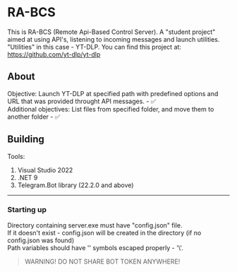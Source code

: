 # RA-BCS

This is RA-BCS (Remote Api-Based Control Server). A "student project" aimed at using API's, listening to incoming messages and launch utilities.    
"Utilities" in this case - YT-DLP. You can find this project at: https://github.com/yt-dlp/yt-dlp    

## About

Objective: Launch YT-DLP at specified path with predefined options and URL that was provided throught API messages. - :white_check_mark:    
Additional objectives: List files from specified folder, and move them to another folder - :white_check_mark:    

## Building

Tools:
1. Visual Studio 2022
2. .NET 9
3. Telegram.Bot library (22.2.0 and above)

____

### Starting up

Directory containing server.exe must have "config.json" file.    
If it doesn't exist - config.json will be created in the directory (if no config.json was found)    
Path variables should have '\' symbols escaped properly - '\\'.    

> WARNING! DO NOT SHARE BOT TOKEN ANYWHERE!